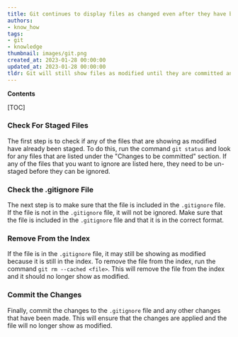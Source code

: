 ```yaml
---
title: Git continues to display files as changed even after they have been added to the .gitignore file
authors:
- know_how
tags:
- git
- knowledge
thumbnail: images/git.png
created_at: 2023-01-28 00:00:00
updated_at: 2023-01-28 00:00:00
tldr: Git will still show files as modified until they are committed and pushed to the repository.
---
```


**Contents**

[TOC]

### Check For Staged Files

The first step is to check if any of the files that are showing as modified have already been staged. To do this, run the command `git status` and look for any files that are listed under the "Changes to be committed" section. If any of the files that you want to ignore are listed here, they need to be un-staged before they can be ignored.

### Check the .gitignore File

The next step is to make sure that the file is included in the `.gitignore` file. If the file is not in the `.gitignore` file, it will not be ignored. Make sure that the file is included in the `.gitignore` file and that it is in the correct format.

### Remove From the Index

If the file is in the `.gitignore` file, it may still be showing as modified because it is still in the index. To remove the file from the index, run the command `git rm --cached <file>`. This will remove the file from the index and it should no longer show as modified.

### Commit the Changes

Finally, commit the changes to the `.gitignore` file and any other changes that have been made. This will ensure that the changes are applied and the file will no longer show as modified.
